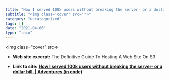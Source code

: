 ```yaml
---
title: "How I served 100k users without breaking the server- or a dollar bill. | Adventures (in code)"
subtitle: "<img class='cover' src=''>"
category: "uncategorized"
tags: []
date: "2021-04-06"
type: "rain"
---
```

<img class="cover" src=>



* **Web site excerpt:** The Definitive Guide To Hosting A Web Site On S3

* **Link to site:** **[How I served 100k users without breaking the server- or a dollar bill. | Adventures (in code)](http://blogging.alastair.is/how-i-served-100k-users-without-crashing-and-only-spent-0-32)**